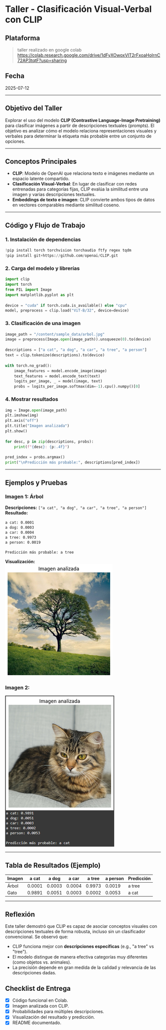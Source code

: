 # Taller - Clasificación Visual-Verbal con CLIP

## Plataforma
> taller realizado en google colab
https://colab.research.google.com/drive/1dFyXOwoxVlT2rFxoaHolrnC72AP3tqtF?usp=sharing

##  Fecha
2025-07-12

---

##  Objetivo del Taller

Explorar el uso del modelo **CLIP (Contrastive Language-Image Pretraining)** para clasificar imágenes a partir de descripciones textuales (prompts). El objetivo es analizar cómo el modelo relaciona representaciones visuales y verbales para determinar la etiqueta más probable entre un conjunto de opciones.

---

##  Conceptos Principales

- **CLIP**: Modelo de OpenAI que relaciona texto e imágenes mediante un espacio latente compartido.
- **Clasificación Visual-Verbal**: En lugar de clasificar con redes entrenadas para categorías fijas, CLIP evalúa la similitud entre una imagen y varias descripciones textuales.
- **Embeddings de texto e imagen**: CLIP convierte ambos tipos de datos en vectores comparables mediante similitud coseno.

---

##  Código y Flujo de Trabajo

### 1. Instalación de dependencias
```python
!pip install torch torchvision torchaudio ftfy regex tqdm
!pip install git+https://github.com/openai/CLIP.git
```

### 2. Carga del modelo y librerías
```python
import clip
import torch
from PIL import Image
import matplotlib.pyplot as plt

device = "cuda" if torch.cuda.is_available() else "cpu"
model, preprocess = clip.load("ViT-B/32", device=device)
```

### 3. Clasificación de una imagen
```python
image_path = "/content/sample_data/arbol.jpg"
image = preprocess(Image.open(image_path)).unsqueeze(0).to(device)

descriptions = ["a cat", "a dog", "a car", "a tree", "a person"]
text = clip.tokenize(descriptions).to(device)

with torch.no_grad():
    image_features = model.encode_image(image)
    text_features = model.encode_text(text)
    logits_per_image, _ = model(image, text)
    probs = logits_per_image.softmax(dim=-1).cpu().numpy()[0]
```

### 4. Mostrar resultados
```python
img = Image.open(image_path)
plt.imshow(img)
plt.axis("off")
plt.title("Imagen analizada")
plt.show()

for desc, p in zip(descriptions, probs):
    print(f"{desc}: {p:.4f}")

pred_index = probs.argmax()
print("\nPredicción más probable:", descriptions[pred_index])
```

---

##  Ejemplos y Pruebas

### Imagen 1: Árbol
**Descripciones:** `["a cat", "a dog", "a car", "a tree", "a person"]`  
**Resultado:**  
```
a cat: 0.0001
a dog: 0.0003
a car: 0.0004
a tree: 0.9973
a person: 0.0019

Predicción más probable: a tree
```
**Visualización:**  
![alt text](image.png)

### Imagen 2: 
![alt text](image-2.png)


---

##  Tabla de Resultados (Ejemplo)

| Imagen        | a cat | a dog | a car | a tree | a person | Predicción |
|---------------|-------|-------|-------|--------|----------|------------|
| Árbol         | 0.0001| 0.0003| 0.0004| 0.9973 | 0.0019   | a tree     |
| Gato   |0.9891     |    0.0051   |  0.0003     |    0.0002    |   0.0053       |   a cat         |

---

##  Reflexión

Este taller demostró que CLIP es capaz de asociar conceptos visuales con descripciones textuales de forma robusta, incluso sin un clasificador convencional. Se observó que:
- CLIP funciona mejor con **descripciones específicas** (e.g., "a tree" vs "tree").
- El modelo distingue de manera efectiva categorías muy diferentes (como objetos vs. animales).
- La precisión depende en gran medida de la calidad y relevancia de las descripciones dadas.


##  Checklist de Entrega
- [x] Código funcional en Colab.
- [x] Imagen analizada con CLIP.
- [x] Probabilidades para múltiples descripciones.
- [x] Visualización del resultado y predicción.
- [x] README documentado.
